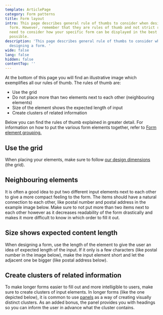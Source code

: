```yaml
---
template: ArticlePage
category: Form patterns
title: Form layout
intro: This page describes general rule of thumbs to consider when designing a
  form. However, remember that they are rules of thumb and not strict rules. You
  need to consider how your specific form can be displayed in the best fashion
  possible.
description: 'This page describes general rule of thumbs to consider when
  designing a form. '
wide: false
lang: false
hidden: false
contentTop: ''
---
```


At the bottom of this page you will find an illustrative image which exemplifies all our rules of thumb. The rules of thumb are:

- Use the grid
- Do not place more than two elements next to each other (neighbouring elements)
- Size of the element shows the expected length of input
- Create clusters of related information

Below you can find the rules of thumb explained in greater detail. For information on how to put the various form elements together, refer to [Form element grouping.](form-element-grouping)

## Use the grid

When placing your elements, make sure to follow [our design dimensions](/visual-identity/design-dimensions) (the grid).

## Neighbouring elements

It is often a good idea to put two different input elements next to each other to give a more compact feeling to the form. The items should have a natural connection to each other, like postal number and postal address in the example image below. Make sure to not put more than two items next to each other however as it decreases readability of the form drastically and makes it more difficult to know in which order to fill it out.

## Size shows expected content length

When designing a form, use the length of the element to give the user an idea of expected length of the input. If it only is a few characters (like postal number in the image below), make the input element short and let the adjacent one be bigger (like postal address below).

## Create clusters of related information

To make longer forms easier to fill out and more intelligible to users, make sure to create clusters of input elements. In longer forms (like the one depicted below), it is common to use [panels](/components/web/page-content/panel) as a way of creating visually distinct clusters. As an added bonus, the panel provides you with headings so you can inform the user in advance what the cluster contains.

<figure class="Image Image__background "><img src="/img/form-grouping-examples.png" srcset="/img/form-grouping-examples.png 2x" alt=""><figcaption><div class="Image__caption"></div></figcaption></figure>
